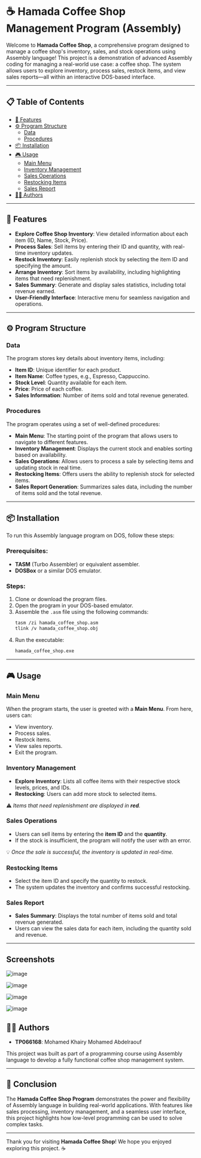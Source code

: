 
# ☕ Hamada Coffee Shop Management Program (Assembly)

Welcome to **Hamada Coffee Shop**, a comprehensive program designed to manage a coffee shop's inventory, sales, and stock operations using Assembly language! This project is a demonstration of advanced Assembly coding for managing a real-world use case: a coffee shop. The system allows users to explore inventory, process sales, restock items, and view sales reports—all within an interactive DOS-based interface.

---

## 📋 Table of Contents

- [🚀 Features](#-features)
- [⚙️ Program Structure](#-program-structure)
  - [Data](#data)
  - [Procedures](#procedures)
- [📦 Installation](#-installation)
- [🎮 Usage](#-usage)
  - [Main Menu](#main-menu)
  - [Inventory Management](#inventory-management)
  - [Sales Operations](#sales-operations)
  - [Restocking Items](#restocking-items)
  - [Sales Report](#sales-report)
- [👨‍💻 Authors](#-authors)

---

## 🚀 Features

- **Explore Coffee Shop Inventory**: View detailed information about each item (ID, Name, Stock, Price).
- **Process Sales**: Sell items by entering their ID and quantity, with real-time inventory updates.
- **Restock Inventory**: Easily replenish stock by selecting the item ID and specifying the amount.
- **Arrange Inventory**: Sort items by availability, including highlighting items that need replenishment.
- **Sales Summary**: Generate and display sales statistics, including total revenue earned.
- **User-Friendly Interface**: Interactive menu for seamless navigation and operations.

---

## ⚙️ Program Structure

### Data
The program stores key details about inventory items, including:
- **Item ID**: Unique identifier for each product.
- **Item Name**: Coffee types, e.g., Espresso, Cappuccino.
- **Stock Level**: Quantity available for each item.
- **Price**: Price of each coffee.
- **Sales Information**: Number of items sold and total revenue generated.

### Procedures

The program operates using a set of well-defined procedures:
- **Main Menu**: The starting point of the program that allows users to navigate to different features.
- **Inventory Management**: Displays the current stock and enables sorting based on availability.
- **Sales Operations**: Allows users to process a sale by selecting items and updating stock in real time.
- **Restocking Items**: Offers users the ability to replenish stock for selected items.
- **Sales Report Generation**: Summarizes sales data, including the number of items sold and the total revenue.

---

## 📦 Installation

To run this Assembly language program on DOS, follow these steps:

### Prerequisites:
- **TASM** (Turbo Assembler) or equivalent assembler.
- **DOSBox** or a similar DOS emulator.

### Steps:
1. Clone or download the program files.
2. Open the program in your DOS-based emulator.
3. Assemble the `.asm` file using the following commands:
   ```bash
   tasm /zi hamada_coffee_shop.asm
   tlink /v hamada_coffee_shop.obj
   ```
4. Run the executable:
   ```bash
   hamada_coffee_shop.exe
   ```

---

## 🎮 Usage

### Main Menu

When the program starts, the user is greeted with a **Main Menu**. From here, users can:
- View inventory.
- Process sales.
- Restock items.
- View sales reports.
- Exit the program.

### Inventory Management

- **Explore Inventory**: Lists all coffee items with their respective stock levels, prices, and IDs.
- **Restocking**: Users can add more stock to selected items.
  
⚠️ *Items that need replenishment are displayed in **red**.*

### Sales Operations

- Users can sell items by entering the **item ID** and the **quantity**.
- If the stock is insufficient, the program will notify the user with an error.
  
💡 *Once the sale is successful, the inventory is updated in real-time.*

### Restocking Items

- Select the item ID and specify the quantity to restock.
- The system updates the inventory and confirms successful restocking.

### Sales Report

- **Sales Summary**: Displays the total number of items sold and total revenue generated.
- Users can view the sales data for each item, including the quantity sold and revenue.

---

## Screenshots

![image](https://github.com/user-attachments/assets/f367633c-aa7f-4b24-a939-8d59f0b5411d)

![image](https://github.com/user-attachments/assets/82c8c18f-ac4e-45d4-9348-fc690124a14a)

![image](https://github.com/user-attachments/assets/a1a5572d-89da-4b99-a86d-065fca6ef9bf)

![image](https://github.com/user-attachments/assets/c9276b2c-da4a-460a-afd5-6bf988c099b9)




## 👨‍💻 Authors

- **TP066168**: Mohamed Khairy Mohamed Abdelraouf

This project was built as part of a programming course using Assembly language to develop a fully functional coffee shop management system.

---

## 🎯 Conclusion

The **Hamada Coffee Shop Program** demonstrates the power and flexibility of Assembly language in building real-world applications. With features like sales processing, inventory management, and a seamless user interface, this project highlights how low-level programming can be used to solve complex tasks.

---

Thank you for visiting **Hamada Coffee Shop**! We hope you enjoyed exploring this project. ☕
